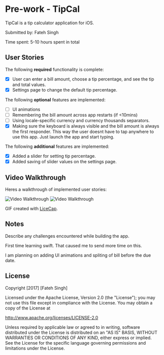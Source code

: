 # Pre-work - TipCal

TipCal is a tip calculator application for iOS.

Submitted by: Fateh Singh

Time spent: 5-10 hours spent in total

## User Stories

The following **required** functionality is complete:

* [x] User can enter a bill amount, choose a tip percentage, and see the tip and total values.
* [x] Settings page to change the default tip percentage.

The following **optional** features are implemented:
* [ ] UI animations
* [ ] Remembering the bill amount across app restarts (if <10mins)
* [ ] Using locale-specific currency and currency thousands separators.
* [x] Making sure the keyboard is always visible and the bill amount is always the first responder. This way the user doesnt have to tap anywhere to use this app. Just launch the app and start typing.

The following **additional** features are implemented:

* [x] Added a slider for setting tip percentage.
* [x] Added saving of slider values on the settings page.

## Video Walkthrough 

Heres a walkthrough of implemented user stories:

<img src='http://imgur.com/JyuDmfm' title='Video Walkthrough' width='' alt='Video Walkthrough' />
<img src='http://imgur.com/2X3NCun' title='Saving of default setings across app start' width='' alt='Video Walkthrough' />

GIF created with [LiceCap](http://www.cockos.com/licecap/).

## Notes

Describe any challenges encountered while building the app.

First time learning swift. That caused me to send more time on this. 

I am planning on adding UI animations and spliting of bill before the due date.

## License

Copyright [2017] [Fateh Singh]

Licensed under the Apache License, Version 2.0 (the "License");
you may not use this file except in compliance with the License.
You may obtain a copy of the License at

http://www.apache.org/licenses/LICENSE-2.0

Unless required by applicable law or agreed to in writing, software
distributed under the License is distributed on an "AS IS" BASIS,
WITHOUT WARRANTIES OR CONDITIONS OF ANY KIND, either express or implied.
See the License for the specific language governing permissions and
limitations under the License.
